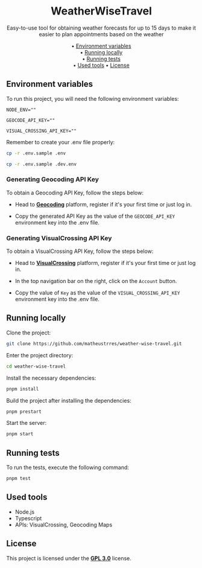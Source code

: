 <h1 align="center">
  WeatherWiseTravel
  </a>
</h1>

<p align="center">Easy-to-use tool for obtaining weather forecasts for up to 15 days to make it easier to plan appointments based on the weather

<p align="center">
  • <a href="#environment-variables">Environment variables</a><br>
  • <a href="#running-locally">Running locally</a><br>
  • <a href="#running-tests">Running tests</a><br>
  • <a href="#used-tools">Used tools</a>
  • <a href="#license">License</a>
</p>

## Environment variables

To run this project, you will need the following environment variables:

`NODE_ENV=""`

`GEOCODE_API_KEY=""`

`VISUAL_CROSSING_API_KEY=""`

Remember to create your .env file properly:

```bash
cp -r .env.sample .env
```

```bash
cp -r .env.sample .dev.env
```

### Generating Geocoding API Key

To obtain a Geocoding API Key, follow the steps below:

- Head to **[Geocoding](https://geocode.maps.co/)** platform, register if it's your first time or just log in.

- Copy the generated API Key as the value of the `GEOCODE_API_KEY` environment key into the .env file.

### Generating VisualCrossing API Key

To obtain a VisualCrossing API Key, follow the steps below:

- Head to **[VisualCrossing](https://www.visualcrossing.com/)** platform, register if it's your first time or just log in.

- In the top navigation bar on the right, click on the `Account` button.

- Copy the value of `Key` as the value of the `VISUAL_CROSSING_API_KEY` environment key into the .env file.

## Running locally

Clone the project:

```bash
git clone https://github.com/matheustrres/weather-wise-travel.git
```

Enter the project directory:

```bash
cd weather-wise-travel
```

Install the necessary dependencies:

```bash
pnpm install
```

Build the project after installing the dependencies:

```bash
pnpm prestart
```

Start the server:

```bash
pnpm start
```

## Running tests

To run the tests, execute the following command:

```bash
pnpm test
```

## Used tools

- Node.js
- Typescript
- APIs: VisualCrossing, Geocoding Maps

## License

This project is licensed under the **[GPL 3.0](https://github.com/matheustrres/weather-wise-travel/blob/main/LICENSE)** license.